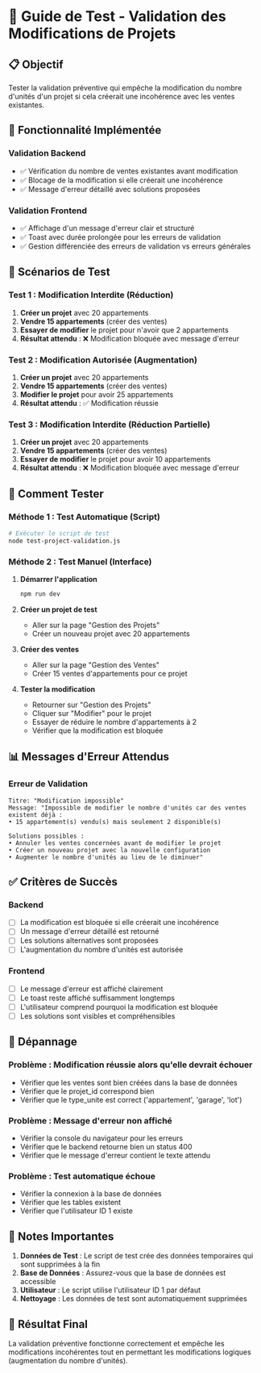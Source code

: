 # 🧪 Guide de Test - Validation des Modifications de Projets

## 📋 **Objectif**
Tester la validation préventive qui empêche la modification du nombre d'unités d'un projet si cela créerait une incohérence avec les ventes existantes.

## 🚀 **Fonctionnalité Implémentée**

### **Validation Backend**
- ✅ Vérification du nombre de ventes existantes avant modification
- ✅ Blocage de la modification si elle créerait une incohérence
- ✅ Message d'erreur détaillé avec solutions proposées

### **Validation Frontend**
- ✅ Affichage d'un message d'erreur clair et structuré
- ✅ Toast avec durée prolongée pour les erreurs de validation
- ✅ Gestion différenciée des erreurs de validation vs erreurs générales

## 🧪 **Scénarios de Test**

### **Test 1 : Modification Interdite (Réduction)**
1. **Créer un projet** avec 20 appartements
2. **Vendre 15 appartements** (créer des ventes)
3. **Essayer de modifier** le projet pour n'avoir que 2 appartements
4. **Résultat attendu** : ❌ Modification bloquée avec message d'erreur

### **Test 2 : Modification Autorisée (Augmentation)**
1. **Créer un projet** avec 20 appartements
2. **Vendre 15 appartements** (créer des ventes)
3. **Modifier le projet** pour avoir 25 appartements
4. **Résultat attendu** : ✅ Modification réussie

### **Test 3 : Modification Interdite (Réduction Partielle)**
1. **Créer un projet** avec 20 appartements
2. **Vendre 15 appartements** (créer des ventes)
3. **Essayer de modifier** le projet pour avoir 10 appartements
4. **Résultat attendu** : ❌ Modification bloquée avec message d'erreur

## 🔧 **Comment Tester**

### **Méthode 1 : Test Automatique (Script)**
```bash
# Exécuter le script de test
node test-project-validation.js
```

### **Méthode 2 : Test Manuel (Interface)**
1. **Démarrer l'application**
   ```bash
   npm run dev
   ```

2. **Créer un projet de test**
   - Aller sur la page "Gestion des Projets"
   - Créer un nouveau projet avec 20 appartements

3. **Créer des ventes**
   - Aller sur la page "Gestion des Ventes"
   - Créer 15 ventes d'appartements pour ce projet

4. **Tester la modification**
   - Retourner sur "Gestion des Projets"
   - Cliquer sur "Modifier" pour le projet
   - Essayer de réduire le nombre d'appartements à 2
   - Vérifier que la modification est bloquée

## 📊 **Messages d'Erreur Attendus**

### **Erreur de Validation**
```
Titre: "Modification impossible"
Message: "Impossible de modifier le nombre d'unités car des ventes existent déjà :
• 15 appartement(s) vendu(s) mais seulement 2 disponible(s)

Solutions possibles :
• Annuler les ventes concernées avant de modifier le projet
• Créer un nouveau projet avec la nouvelle configuration
• Augmenter le nombre d'unités au lieu de le diminuer"
```

## ✅ **Critères de Succès**

### **Backend**
- [ ] La modification est bloquée si elle créerait une incohérence
- [ ] Un message d'erreur détaillé est retourné
- [ ] Les solutions alternatives sont proposées
- [ ] L'augmentation du nombre d'unités est autorisée

### **Frontend**
- [ ] Le message d'erreur est affiché clairement
- [ ] Le toast reste affiché suffisamment longtemps
- [ ] L'utilisateur comprend pourquoi la modification est bloquée
- [ ] Les solutions sont visibles et compréhensibles

## 🐛 **Dépannage**

### **Problème : Modification réussie alors qu'elle devrait échouer**
- Vérifier que les ventes sont bien créées dans la base de données
- Vérifier que le projet_id correspond bien
- Vérifier que le type_unite est correct ('appartement', 'garage', 'lot')

### **Problème : Message d'erreur non affiché**
- Vérifier la console du navigateur pour les erreurs
- Vérifier que le backend retourne bien un status 400
- Vérifier que le message d'erreur contient le texte attendu

### **Problème : Test automatique échoue**
- Vérifier la connexion à la base de données
- Vérifier que les tables existent
- Vérifier que l'utilisateur ID 1 existe

## 📝 **Notes Importantes**

1. **Données de Test** : Le script de test crée des données temporaires qui sont supprimées à la fin
2. **Base de Données** : Assurez-vous que la base de données est accessible
3. **Utilisateur** : Le script utilise l'utilisateur ID 1 par défaut
4. **Nettoyage** : Les données de test sont automatiquement supprimées

## 🎯 **Résultat Final**

La validation préventive fonctionne correctement et empêche les modifications incohérentes tout en permettant les modifications logiques (augmentation du nombre d'unités).
